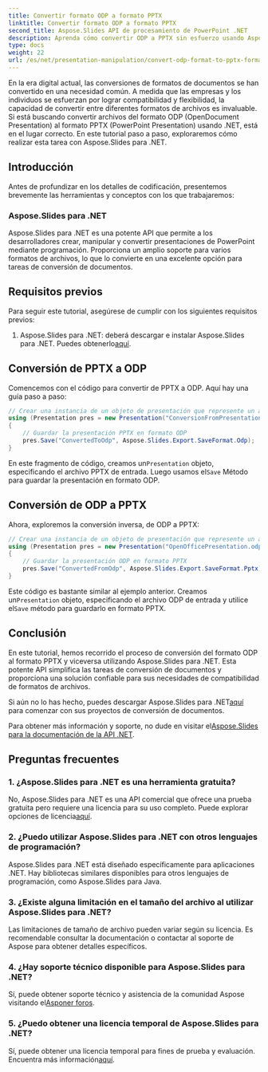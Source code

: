 ```yaml
---
title: Convertir formato ODP a formato PPTX
linktitle: Convertir formato ODP a formato PPTX
second_title: Aspose.Slides API de procesamiento de PowerPoint .NET
description: Aprenda cómo convertir ODP a PPTX sin esfuerzo usando Aspose.Slides para .NET. Siga nuestra guía paso a paso para una conversión perfecta del formato de presentación.
type: docs
weight: 22
url: /es/net/presentation-manipulation/convert-odp-format-to-pptx-format/
---
```


En la era digital actual, las conversiones de formatos de documentos se han convertido en una necesidad común. A medida que las empresas y los individuos se esfuerzan por lograr compatibilidad y flexibilidad, la capacidad de convertir entre diferentes formatos de archivos es invaluable. Si está buscando convertir archivos del formato ODP (OpenDocument Presentation) al formato PPTX (PowerPoint Presentation) usando .NET, está en el lugar correcto. En este tutorial paso a paso, exploraremos cómo realizar esta tarea con Aspose.Slides para .NET.

## Introducción

Antes de profundizar en los detalles de codificación, presentemos brevemente las herramientas y conceptos con los que trabajaremos:

### Aspose.Slides para .NET

Aspose.Slides para .NET es una potente API que permite a los desarrolladores crear, manipular y convertir presentaciones de PowerPoint mediante programación. Proporciona un amplio soporte para varios formatos de archivos, lo que lo convierte en una excelente opción para tareas de conversión de documentos.

## Requisitos previos

Para seguir este tutorial, asegúrese de cumplir con los siguientes requisitos previos:

1. Aspose.Slides para .NET: deberá descargar e instalar Aspose.Slides para .NET. Puedes obtenerlo[aquí](https://releases.aspose.com/slides/net/).

## Conversión de PPTX a ODP

Comencemos con el código para convertir de PPTX a ODP. Aquí hay una guía paso a paso:

```csharp
// Crear una instancia de un objeto de presentación que represente un archivo de presentación
using (Presentation pres = new Presentation("ConversionFromPresentation.pptx"))
{
    // Guardar la presentación PPTX en formato ODP
    pres.Save("ConvertedToOdp", Aspose.Slides.Export.SaveFormat.Odp);
}
```

 En este fragmento de código, creamos un`Presentation` objeto, especificando el archivo PPTX de entrada. Luego usamos el`Save` Método para guardar la presentación en formato ODP.

## Conversión de ODP a PPTX

Ahora, exploremos la conversión inversa, de ODP a PPTX:

```csharp
// Crear una instancia de un objeto de presentación que represente un archivo de presentación
using (Presentation pres = new Presentation("OpenOfficePresentation.odp"))
{
    // Guardar la presentación ODP en formato PPTX
    pres.Save("ConvertedFromOdp", Aspose.Slides.Export.SaveFormat.Pptx);
}
```

 Este código es bastante similar al ejemplo anterior. Creamos un`Presentation` objeto, especificando el archivo ODP de entrada y utilice el`Save` método para guardarlo en formato PPTX.

## Conclusión

En este tutorial, hemos recorrido el proceso de conversión del formato ODP al formato PPTX y viceversa utilizando Aspose.Slides para .NET. Esta potente API simplifica las tareas de conversión de documentos y proporciona una solución confiable para sus necesidades de compatibilidad de formatos de archivos.

Si aún no lo has hecho, puedes descargar Aspose.Slides para .NET[aquí](https://releases.aspose.com/slides/net/) para comenzar con sus proyectos de conversión de documentos.

 Para obtener más información y soporte, no dude en visitar el[Aspose.Slides para la documentación de la API .NET](https://reference.aspose.com/slides/net/).

## Preguntas frecuentes

### 1. ¿Aspose.Slides para .NET es una herramienta gratuita?

 No, Aspose.Slides para .NET es una API comercial que ofrece una prueba gratuita pero requiere una licencia para su uso completo. Puede explorar opciones de licencia[aquí](https://purchase.aspose.com/buy).

### 2. ¿Puedo utilizar Aspose.Slides para .NET con otros lenguajes de programación?

Aspose.Slides para .NET está diseñado específicamente para aplicaciones .NET. Hay bibliotecas similares disponibles para otros lenguajes de programación, como Aspose.Slides para Java.

### 3. ¿Existe alguna limitación en el tamaño del archivo al utilizar Aspose.Slides para .NET?

Las limitaciones de tamaño de archivo pueden variar según su licencia. Es recomendable consultar la documentación o contactar al soporte de Aspose para obtener detalles específicos.

### 4. ¿Hay soporte técnico disponible para Aspose.Slides para .NET?

Sí, puede obtener soporte técnico y asistencia de la comunidad Aspose visitando el[Asponer foros](https://forum.aspose.com/).

### 5. ¿Puedo obtener una licencia temporal de Aspose.Slides para .NET?

 Sí, puede obtener una licencia temporal para fines de prueba y evaluación. Encuentra más información[aquí](https://purchase.aspose.com/temporary-license/).